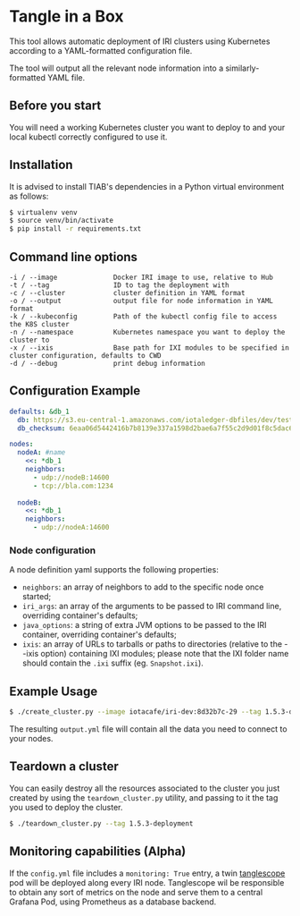 # Tangle in a Box
This tool allows automatic deployment of IRI clusters using Kubernetes according to a YAML-formatted configuration file.

The tool will output all the relevant node information into a similarly-formatted YAML file.

## Before you start

You will need a working Kubernetes cluster you want to deploy to and your local kubectl correctly configured to use it.

## Installation

It is advised to install TIAB's dependencies in a Python virtual environment as follows:

```bash
$ virtualenv venv
$ source venv/bin/activate
$ pip install -r requirements.txt
```

## Command line options

```
-i / --image              Docker IRI image to use, relative to Hub
-t / --tag                ID to tag the deployment with
-c / --cluster            cluster definition in YAML format
-o / --output             output file for node information in YAML format
-k / --kubeconfig         Path of the kubectl config file to access the K8S cluster
-n / --namespace          Kubernetes namespace you want to deploy the cluster to
-x / --ixis               Base path for IXI modules to be specified in cluster configuration, defaults to CWD
-d / --debug              print debug information
```

## Configuration Example

```yaml
defaults: &db_1
  db: https://s3.eu-central-1.amazonaws.com/iotaledger-dbfiles/dev/testnet_files.tgz
  db_checksum: 6eaa06d5442416b7b8139e337a1598d2bae6a7f55c2d9d01f8c5dac69c004f75

nodes:
  nodeA: #name
    <<: *db_1
    neighbors:
      - udp://nodeB:14600
      - tcp://bla.com:1234
  
  nodeB:
    <<: *db_1
    neighbors:
      - udp://nodeA:14600

```

### Node configuration

A node definition yaml supports the following properties:

* `neighbors`: an array of neighbors to add to the specific node once started;
* `iri_args`: an array of the arguments to be passed to IRI command line, overriding container's defaults;
* `java_options`: a string of extra JVM options to be passed to the IRI container, overriding container's defaults;
* `ixis`: an array of URLs to tarballs or paths to directories (relative to the --ixis option) containing IXI modules; please note that the IXI folder name should contain the `.ixi` suffix (eg. `Snapshot.ixi`).

## Example Usage

```bash
$ ./create_cluster.py --image iotacafe/iri-dev:8d32b7c-29 --tag 1.5.3-deployment --namespace diego --cluster config.yml --output output.yml
```

The resulting `output.yml` file will contain all the data you need to connect to your nodes.

## Teardown a cluster

You can easily destroy all the resources associated to the cluster you just created by using the `teardown_cluster.py` utility, and passing to it the tag you used to deploy the cluster.

```bash
$ ./teardown_cluster.py --tag 1.5.3-deployment
```

## Monitoring capabilities (Alpha)

If the `config.yml` file includes a `monitoring: True` entry, a twin [tanglescope](https://github.com/iotaledger/entangled) pod will be deployed along every IRI node. Tanglescope wil be responsible to obtain any sort of metrics on the node and serve them to a central Grafana Pod, using Prometheus as a database backend.


